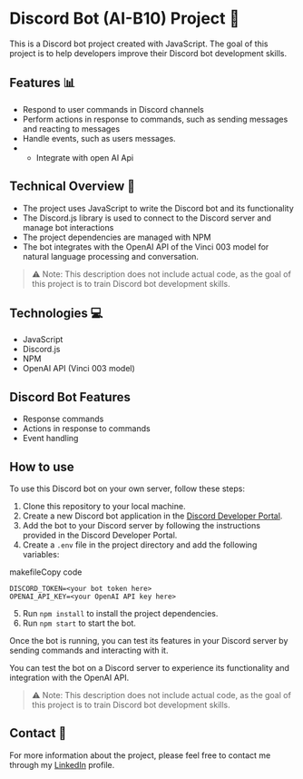 # Discord Bot (AI-B10) Project 🤖

This is a Discord bot project created with JavaScript. The goal of this project is to help developers improve their Discord bot development skills.

## Features 📊

-   Respond to user commands in Discord channels
-   Perform actions in response to commands, such as sending messages and reacting to messages
-   Handle events, such as users messages.
- - Integrate with open AI Api

## Technical Overview 🧐

-   The project uses JavaScript to write the Discord bot and its functionality
-   The Discord.js library is used to connect to the Discord server and manage bot interactions
-   The project dependencies are managed with NPM
-   The bot integrates with the OpenAI API of the Vinci 003 model for natural language processing and conversation.

> ⚠️ Note: This description does not include actual code, as the goal of this project is to train Discord bot development skills.

## Technologies 💻

-   JavaScript
-   Discord.js
-   NPM
-   OpenAI API (Vinci 003 model)

## Discord Bot Features

-   Response commands
-   Actions in response to commands
-   Event handling

## How to use

To use this Discord bot on your own server, follow these steps:

1.  Clone this repository to your local machine.
2.  Create a new Discord bot application in the [Discord Developer Portal](https://discord.com/developers/applications).
3.  Add the bot to your Discord server by following the instructions provided in the Discord Developer Portal.
4.  Create a `.env` file in the project directory and add the following variables:

makefileCopy code

    DISCORD_TOKEN=<your bot token here>
    OPENAI_API_KEY=<your OpenAI API key here>

5.  Run `npm install` to install the project dependencies.
6.  Run `npm start` to start the bot.

Once the bot is running, you can test its features in your Discord server by sending commands and interacting with it.

You can test the bot on a Discord server to experience its functionality and integration with the OpenAI API.

> ⚠️ Note: This description does not include actual code, as the goal of this project is to train Discord bot development skills.

## Contact 💬

For more information about the project, please feel free to contact me through my [LinkedIn](https://www.linkedin.com/in/victor-martins-t/) profile.
